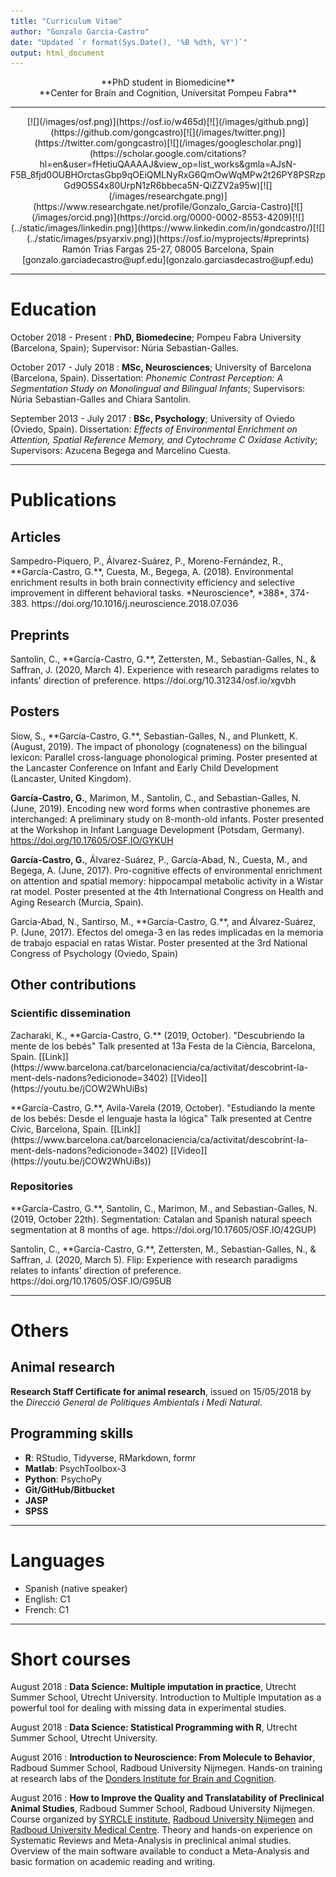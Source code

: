 ```yaml
---
title: "Curriculum Vitae"
author: "Gonzalo García-Castro"
date: "Updated `r format(Sys.Date(), '%B %dth, %Y')`"
output: html_document
---
```



<center>**PhD student in Biomedicine**</center>

<center>**Center for Brain and Cognition, Universitat Pompeu Fabra**</center>

___

<center>[![](/images/osf.png)](https://osf.io/w465d)[![](/images/github.png)](https://github.com/gongcastro)[![](/images/twitter.png)](https://twitter.com/gongcastro)[![](/images/googlescholar.png)](https://scholar.google.com/citations?hl=en&user=fHetiuQAAAAJ&view_op=list_works&gmla=AJsN-F5B_8fjd0OUBHOrctasGbp9qOEiQMLNyRxG6QmOwWqMPw2t26PY8PSRzpGd9O5S4x80UrpN1zR6bbeca5N-QiZZV2a95w)[![](/images/researchgate.png)](https://www.researchgate.net/profile/Gonzalo_Garcia-Castro)[![](/images/orcid.png)](https://orcid.org/0000-0002-8553-4209)[![](../static/images/linkedin.png)](https://www.linkedin.com/in/gondcastro/)[![](../static/images/psyarxiv.png)](https://osf.io/myprojects/#preprints)</center>


<center>Ramón Trias Fargas 25-27, 08005 Barcelona, Spain</center>

<center>[gonzalo.garciadecastro@upf.edu](gonzalo.garciasdecastro@upf.edu)</center>

___

# Education


October 2018 - Present
:   **PhD, Biomedecine**; Pompeu Fabra University (Barcelona, Spain); Supervisor: Núria Sebastian-Galles.


October 2017 - July 2018
:   **MSc, Neurosciences**; University of Barcelona (Barcelona, Spain). Dissertation: *Phonemic Contrast Perception: A Segmentation Study on Monolingual and Bilingual Infants*; Supervisors: Núria Sebastian-Galles and Chiara Santolin.


September 2013 - July 2017
:   **BSc, Psychology**; University of Oviedo (Oviedo, Spain). Dissertation: *Effects of Environmental Enrichment on Attention, Spatial Reference Memory, and Cytochrome C Oxidase Activity*; Supervisors: Azucena Begega and Marcelino Cuesta.

___

# Publications

## Articles

<p class="hangingindent">Sampedro-Piquero, P., Álvarez-Suárez, P., Moreno-Fernández, R., **García-Castro, G.**, Cuesta, M., Begega, A. (2018). Environmental enrichment results in both brain connectivity efficiency and selective improvement in different behavioral tasks. *Neuroscience*, *388*, 374-383. https://doi.org/10.1016/j.neuroscience.2018.07.036</p>

## Preprints

<p class="hangingindent">Santolin, C., **García-Castro, G.**, Zettersten, M., Sebastian-Galles, N., & Saffran, J. (2020, March 4). Experience with research paradigms relates to infants' direction of preference. https://doi.org/10.31234/osf.io/xgvbh</p>

## Posters

<p class="hangingindent">Siow, S., **García-Castro, G.**, Sebastian-Galles, N., and Plunkett, K. (August, 2019). The impact of phonology (cognateness) on the bilingual lexicon: Parallel cross-language phonological priming. Poster presented at the Lancaster Conference on Infant and Early Child Development (Lancaster, United Kingdom).</p>

**García-Castro, G.**, Marimon, M., Santolin, C., and Sebastian-Galles, N. (June, 2019). Encoding new word forms when contrastive phonemes are interchanged: A preliminary study on 8-month-old infants. Poster presented at the Workshop in Infant Language Development (Potsdam, Germany). https://doi.org/10.17605/OSF.IO/GYKUH</p>

**García-Castro, G.**, Álvarez-Suárez, P., García-Abad, N., Cuesta, M., and Begega, A. (June, 2017). Pro-cognitive effects of environmental enrichment on attention and spatial memory: hippocampal metabolic activity in a Wistar rat model. Poster presented at the 4th International Congress  on Health and Aging Research (Murcia, Spain).</p>

<p class="hangingindent">García-Abad, N., Santirso, M., **García-Castro, G.**, and Álvarez-Suárez, P. (June, 2017). Efectos del omega-3 en las redes implicadas en la memoria de trabajo espacial en ratas Wistar. Poster presented at the 3rd National Congress of Psychology (Oviedo, Spain)</p>

## Other contributions

### Scientific dissemination

<p class="hangingindent">Zacharaki, K., **García-Castro, G.** (2019, October). "Descubriendo la mente de los bebés" Talk presented at 13a Festa de la Ciència, Barcelona, Spain. [[Link]](https://www.barcelona.cat/barcelonaciencia/ca/activitat/descobrint-la-ment-dels-nadons?edicionode=3402) [[Video]](https://youtu.be/jCOW2WhUiBs)</p>

<p class="hangingindent">**García-Castro, G.**, Avila-Varela (2019, October). "Estudiando la mente de los bebés: Desde el lenguaje hasta la lógica" Talk presented at Centre Cívic, Barcelona, Spain. [[Link]](https://www.barcelona.cat/barcelonaciencia/ca/activitat/descobrint-la-ment-dels-nadons?edicionode=3402) [[Video]](https://youtu.be/jCOW2WhUiBs))</p>

</p>

### Repositories

<p class="hangingindent">**García-Castro, G.**, Santolin, C., Marimon, M., and Sebastian-Galles, N. (2019, October 22th). Segmentation: Catalan and Spanish natural speech segmentation at 8 months of age. https://doi.org/10.17605/OSF.IO/42GUP)</p>

<p class="hangingindent">Santolin, C., **García-Castro, G.**, Zettersten, M., Sebastian-Galles, N., & Saffran, J. (2020, March 5). Flip: Experience with research paradigms relates to infants’ direction of preference. https://doi.org/10.17605/OSF.IO/G95UB</p>

___

# Others

## Animal research


**Research Staff Certificate for animal research**, issued on 15/05/2018 by the *Direcció General de Polítiques Ambientals i Medi Natural*.

## Programming skills

* **R**: RStudio, Tidyverse, RMarkdown, formr
* **Matlab**: PsychToolbox-3
* **Python**: PsychoPy
* **Git/GitHub/Bitbucket**
* **JASP**
* **SPSS**

___

# Languages

* Spanish (native speaker)
* English: C1
* French: C1

___

# Short courses

August 2018
:    **Data Science: Multiple imputation in practice**, Utrecht Summer School, Utrecht University. Introduction to Multiple Imputation as a powerful tool for dealing with missing data in experimental studies.


August 2018
:    **Data Science: Statistical Programming with R**, Utrecht Summer School, Utrecht University.


August 2016
:    **Introduction to Neuroscience: From Molecule to Behavior**, Radboud Summer School, Radboud University Nijmegen. Hands-on training at research labs of the [Donders Institute for Brain and Cognition](http://www.ru.nl/donders/).


August 2016
:    **How to Improve the Quality and Translatability of Preclinical Animal Studies**, Radboud Summer School, Radboud University Nijmegen. Course organized by [SYRCLE institute](www.syrcle.nl), [Radboud University Nijmegen](www.ru.nl) and [Radboud University Medical Centre](www.radboudumc.nl). Theory and hands-on experience on Systematic Reviews and Meta-Analysis in preclinical animal studies. Overview of the main software available to conduct a Meta-Analysis and basic formation on academic reading and writing.
